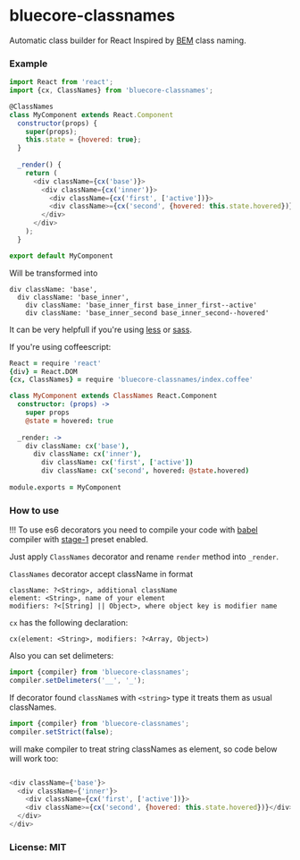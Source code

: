 # bluecore-classnames

Automatic class builder for React
Inspired by [BEM](https://en.bem.info/) class naming.

### Example

```js
import React from 'react';
import {cx, ClassNames} from 'bluecore-classnames';

@ClassNames
class MyComponent extends React.Component
  constructor(props) {
    super(props);
    this.state = {hovered: true};
  }
  
  _render() {
    return (
      <div className={cx('base')}>
        <div className={cx('inner')}>
          <div className={cx('first', ['active'])}>
          <div className>={cx('second', {hovered: this.state.hovered})}</div>
        </div>
      </div>
    );
  }

export default MyComponent

```

Will be transformed into

```jade
div className: 'base',
  div className: 'base_inner',
    div className: 'base_inner_first base_inner_first--active'
    div className: 'base_inner_second base_inner_second--hovered'
```

It can be very helpfull if you're using [less](http://lesscss.org/) or [sass](http://sass-lang.com/).

If you're using coffeescript:

```coffee
React = require 'react'
{div} = React.DOM
{cx, ClassNames} = require 'bluecore-classnames/index.coffee'

class MyComponent extends ClassNames React.Component
  constructor: (props) ->
    super props
    @state = hovered: true
    
  _render: ->
    div className: cx('base'),
      div className: cx('inner'),
        div className: cx('first', ['active'])
        div className: cx('second', hovered: @state.hovered)
  
module.exports = MyComponent

```

### How to use

!!! To use es6 decorators you need to compile your code with [babel](https://babeljs.io/) compiler with [stage-1](https://babeljs.io/docs/plugins/preset-stage-1/) preset enabled.

Just apply `ClassNames` decorator and rename `render` method into `_render`.

`ClassNames` decorator accept className in format
```
className: ?<String>, additional className
element: <String>, name of your element
modifiers: ?<[String] || Object>, where object key is modifier name
```

`cx` has the following declaration:
```
cx(element: <String>, modifiers: ?<Array, Object>)
```

Also you can set delimeters:

```js
import {compiler} from 'bluecore-classnames';
compiler.setDelimeters('__', '_');
```

If decorator found `className`s with `<string>` type it treats them as usual classNames.
```js
import {compiler} from 'bluecore-classnames';
compiler.setStrict(false);
```
will make compiler to treat string classNames as element,
so code below will work too:
```js

<div className={'base'}>
  <div className={'inner'}>
    <div className={cx('first', ['active'])}>
    <div className>={cx('second', {hovered: this.state.hovered})}</div>
  </div>
</div>

```

### License: MIT
